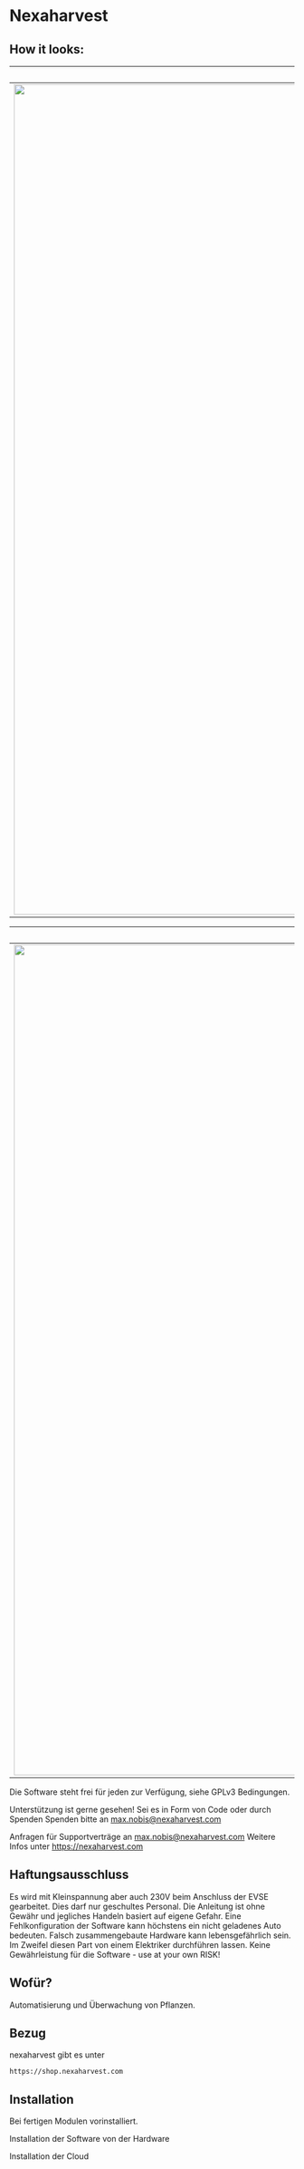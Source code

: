 # Nexaharvest


## How it looks:
| Notifications | History |
|:-------------:|:-------:|
| <img width="1466" alt="notifications" src="https://github.com/Max-cmd-dot/Nexaharvest/assets/60576883/5ed7ed38-5ce2-41b4-ba20-e6dc59209ce7"> | <img width="1466" alt="history" src="https://github.com/Max-cmd-dot/Nexaharvest/assets/60576883/e594370e-f7fb-4260-ad08-c6f1668b5ab7"> |

| Dashboard | Actions |
|:---------:|:-------:|
| <img width="1466" alt="dashboard" src="https://github.com/Max-cmd-dot/Nexaharvest/assets/60576883/865555bb-916a-4d9d-886e-1ae8963e0fab"> | <img width="1466" alt="actions" src="https://github.com/Max-cmd-dot/Nexaharvest/assets/60576883/e402d42f-b2f3-4158-8e26-e13a2a1ca20e"> |





Die Software steht frei für jeden zur Verfügung, siehe GPLv3 Bedingungen.

Unterstützung ist gerne gesehen!
Sei es in Form von Code oder durch Spenden
Spenden bitte an max.nobis@nexaharvest.com

Anfragen für Supportverträge an max.nobis@nexaharvest.com
Weitere Infos unter https://nexaharvest.com

## Haftungsausschluss
Es wird mit Kleinspannung aber auch 230V beim Anschluss der EVSE gearbeitet. 
Dies darf nur geschultes Personal. Die Anleitung ist ohne Gewähr und jegliches Handeln basiert auf eigene Gefahr.
Eine Fehlkonfiguration der Software kann höchstens ein nicht geladenes Auto bedeuten.
Falsch zusammengebaute Hardware kann lebensgefährlich sein. Im Zweifel diesen Part von einem Elektriker durchführen lassen.
Keine Gewährleistung für die Software - use at your own RISK!

## Wofür?
Automatisierung und Überwachung von Pflanzen.





## Bezug
nexaharvest gibt es unter 

	https://shop.nexaharvest.com



## Installation


Bei fertigen Modulen vorinstalliert.



Installation der Software von der Hardware

Installation der Cloud
